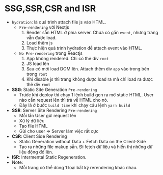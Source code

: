 # SSG,SSR,CSR and ISR

- `hydration`: là quá trình attach file js vào HTML.
  - `Pre-rendering` với Nextjs
    1. Render sẵn HTML ở phía server. Chưa có gắn `event`, nhưng trang vẫn được load.
    2. Load thêm js
    3. Thực hiện quá trình hydration để attach event vào HTML.
  - `No Pre-rendering` trong Reactjs
    1. App không rendered. Chỉ có thẻ div `root`
    2. JS load lên
    3. Sau có mới load DOM lên. Attach thêm div `app` vào trong bên trong `root`
    4. Khi disable js thì trang không được load ra mà chỉ load ra được thẻ div `root`
- **SSG**: Static Site Generation `Pre-rendering`
  - Trước khi deploy thì chạy 1 lệnh build gen ra mớ static HTML. User nào cần request lên thì trả về HTML cho nó.
  - Đây là ở bước `build time` khi chạy câu lệnh `yarn build`
- **SSR**: Server Site Rendering `Pre-rendering`
  - Mỗi lần User gửi request lên
  - Xử lý dữ liệu
  - Tạo file HTML
  - Gửi cho user
  => Server làm việc rất cực
- **CSR**: Client Side Rendering
  - Static Generation without Data + Fetch Data on the Client-Side
  - Tạo ra những file makup sẵn. Đi fetch dữ liệu và hiển thị những dữ liệu động đó lên.
- **ISR**: Intermental Static Regeneration.
- Note:
  - Mỗi trang có thể dùng 1 loại bất kỳ rerendering khác nhau.